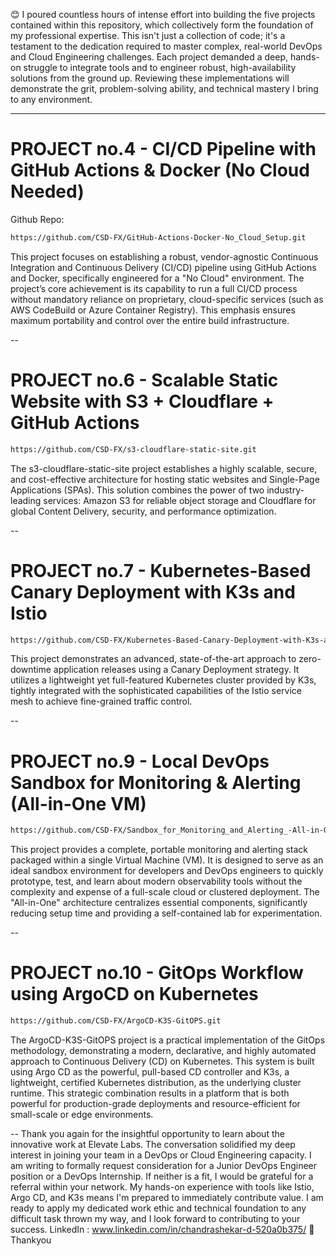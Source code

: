 😊 I poured countless hours of intense effort into building the five projects contained within this repository, which collectively form the foundation of my professional expertise. This isn't just a collection of code; it's a testament to the dedication required to master complex, real-world DevOps and Cloud Engineering challenges. Each project demanded a deep, hands-on struggle to integrate tools and to engineer robust, high-availability solutions from the ground up. Reviewing these implementations will demonstrate the grit, problem-solving ability, and technical mastery I bring to any environment.

---
# PROJECT no.4 - CI/CD Pipeline with GitHub Actions & Docker (No Cloud Needed)
Github Repo: 
```bash
https://github.com/CSD-FX/GitHub-Actions-Docker-No_Cloud_Setup.git
```
This project focuses on establishing a robust, vendor-agnostic Continuous Integration and Continuous Delivery (CI/CD) pipeline using GitHub Actions and Docker, specifically engineered for a "No Cloud" environment. The project’s core achievement is its capability to run a full CI/CD process without mandatory reliance on proprietary, cloud-specific services (such as AWS CodeBuild or Azure Container Registry). This emphasis ensures maximum portability and control over the entire build infrastructure.

--
# PROJECT no.6 - Scalable Static Website with S3 + Cloudflare + GitHub Actions
```bash
https://github.com/CSD-FX/s3-cloudflare-static-site.git
```
The s3-cloudflare-static-site project establishes a highly scalable, secure, and cost-effective architecture for hosting static websites and Single-Page Applications (SPAs). This solution combines the power of two industry-leading services: Amazon S3 for reliable object storage and Cloudflare for global Content Delivery, security, and performance optimization.

--
# PROJECT no.7 - Kubernetes-Based Canary Deployment with K3s and Istio
```bash
https://github.com/CSD-FX/Kubernetes-Based-Canary-Deployment-with-K3s-and-Istio.git
```
This project demonstrates an advanced, state-of-the-art approach to zero-downtime application releases using a Canary Deployment strategy. It utilizes a lightweight yet full-featured Kubernetes cluster provided by K3s, tightly integrated with the sophisticated capabilities of the Istio service mesh to achieve fine-grained traffic control.

--
# PROJECT no.9 -  Local DevOps Sandbox for Monitoring & Alerting (All-in-One VM)
```bash
https://github.com/CSD-FX/Sandbox_for_Monitoring_and_Alerting_-All-in-One-VM-.git
```
This project provides a complete, portable monitoring and alerting stack packaged within a single Virtual Machine (VM). It is designed to serve as an ideal sandbox environment for developers and DevOps engineers to quickly prototype, test, and learn about modern observability tools without the complexity and expense of a full-scale cloud or clustered deployment. The "All-in-One" architecture centralizes essential components, significantly reducing setup time and providing a self-contained lab for experimentation.

--
# PROJECT no.10 -  GitOps Workflow using ArgoCD on Kubernetes
```bash
https://github.com/CSD-FX/ArgoCD-K3S-GitOPS.git
```
The ArgoCD-K3S-GitOPS project is a practical implementation of the GitOps methodology, demonstrating a modern, declarative, and highly automated approach to Continuous Delivery (CD) on Kubernetes. This system is built using Argo CD as the powerful, pull-based CD controller and K3s, a lightweight, certified Kubernetes distribution, as the underlying cluster runtime. This strategic combination results in a platform that is both powerful for production-grade deployments and resource-efficient for small-scale or edge environments.

--
Thank you again for the insightful opportunity to learn about the innovative work at Elevate Labs. The conversation solidified my deep interest in joining your team in a DevOps or Cloud Engineering capacity. I am writing to formally request consideration for a Junior DevOps Engineer position or a DevOps Internship. If neither is a fit, I would be grateful for a referral within your network. My hands-on experience with tools like Istio, Argo CD, and K3s means I'm prepared to immediately contribute value. I am ready to apply my dedicated work ethic and technical foundation to any difficult task thrown my way, and I look forward to contributing to your success.
LinkedIn : www.linkedin.com/in/chandrashekar-d-520a0b375/
🫡Thankyou 



